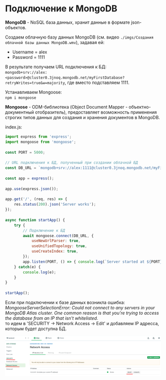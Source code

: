 # Подключение к MongoDB

**MongoDB** - NoSQL база данных, хранит данные в формате json-объектов.

Создаем облачную базу данных MongoDB (см. видео `./imgs/Cоздания облачной базы данных MongoDB.wmv`), задавая ей:
- Username = alex
- Password = 1111

В результате получаем URL подключения к БД:    
`mongodb+srv://alex:<password>@cluster0.3jnoq.mongodb.net/myFirstDatabase?retryWrites=true&w=majority`,
где вместо <password> подставляем 1111.

Устанавливаем Mongoose:    
`npm i mongoose`

**Mongoose** - ODM-библиотека (Object Document Mapper - объектно-документный отобразитель), предоставляет возможность применения строгих типов данных для создания и хранения документов в MongoDB.

index.js:
```js
import express from 'express';
import mongoose from 'mongoose';

const PORT = 5000;

// URL подключения к БД, полученный при создании облачной БД
const DB_URL = `mongodb+srv://alex:1111@cluster0.3jnoq.mongodb.net/myFirstDatabase?retryWrites=true&w=majority`; 

const app = express();

app.use(express.json()); 

app.get('/', (req, res) => {
	res.status(200).json('Server works');
});

async function startApp() {
	try {
		// Подключение к БД
		await mongoose.connect(DB_URL, { 
			useNewUrlParser: true,
			useUnifiedTopology: true,
			useCreateIndex: true,
		});
		app.listen(PORT, () => { console.log(`Server started at ${PORT} port`)});
	} catch(e) {
		console.log(e);
	}
}

startApp();
```

Если при подключении к базе данных возникла ошибка:    
*MongooseServerSelectionError: Could not connect to any servers in your MongoDB Atlas cluster. One common reason is that you're trying to access the database from an IP that isn't whitelisted.*   
то идем в 'SECURITY -> Network Access -> Edit' и добавляем IP адресса, которым будет доступна БД.

![](./imgs/07.png)
